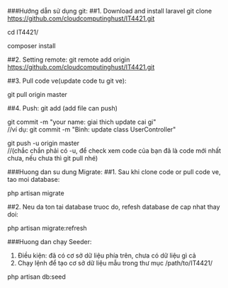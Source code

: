 ###Hướng dẫn sử dụng git:
##1. Download and install laravel
git clone https://github.com/cloudcomputinghust/IT4421.git

cd IT4421/

composer install

##2. Setting remote:
git remote add origin https://github.com/cloudcomputinghust/IT4421.git


##3. Pull code ve(update code tu git ve):

git pull origin master

##4. Push:
git add 		(add file can push)

git commit -m "your name: giai thich update cai gi"         
//ví dụ: git commit -m "Bình: update class UserController"

git push -u origin master            
//(chắc chắn phải có -u, để check xem code của bạn đã là code mới nhất chưa, nếu chưa thì git pull nhé)


###Huong dan su dung Migrate:
##1. Sau khi clone code or pull code ve, tao moi database:

php artisan migrate

##2. Neu da ton tai database truoc do, refesh database de cap nhat thay doi:

php artisan migrate:refresh

###Huong dan chạy Seeder:

1. Điều kiện: đã có cơ sở dữ liệu phía trên, chưa có dữ liệu gì cả
2. Chạy lệnh để tạo cơ sở dữ liệu mẫu trong thư mục /path/to/IT4421/

php artisan db:seed






































